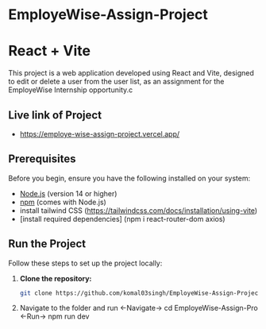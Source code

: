 # EmployeWise-Assign-Project

# React + Vite

This project is a web application developed using React and Vite, designed to edit or delete a user from the user list, as an assignment for the EmployeWise Internship opportunity.c

## Live link of Project 

- https://employe-wise-assign-project.vercel.app/

## Prerequisites

Before you begin, ensure you have the following installed on your system:

- [Node.js](https://nodejs.org/en/download/) (version 14 or higher)
- [npm](https://www.npmjs.com/get-npm) (comes with Node.js)
- install tailwind CSS (https://tailwindcss.com/docs/installation/using-vite)
- [install required dependencies] (npm i react-router-dom axios)

## Run the Project

Follow these steps to set up the project locally:

1. **Clone the repository:**

   ```bash
   git clone https://github.com/komal03singh/EmployeWise-Assign-Project.git
2. Navigate to the folder and run
   <-Navigate->
   cd EmployeWise-Assign-Pro
   <-Run->
   npm run dev


